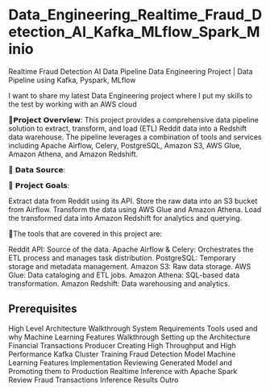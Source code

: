 # Data_Engineering_Realtime_Fraud_Detection_AI_Kafka_MLflow_Spark_Minio

Realtime Fraud Detection AI Data Pipeline Data Engineering Project | Data Pipeline using Kafka, Pyspark, MLflow

I want to share my latest Data Engineering project where I put my skills to the test by working with an AWS cloud

🔬𝗣𝗿𝗼𝗷𝗲𝗰𝘁 𝗢𝘃𝗲𝗿𝘃𝗶𝗲𝘄: This project provides a comprehensive data pipeline solution to extract, transform, and load (ETL) Reddit data into a Redshift data warehouse. The pipeline leverages a combination of tools and services including Apache Airflow, Celery, PostgreSQL, Amazon S3, AWS Glue, Amazon Athena, and Amazon Redshift.

💾 𝗗𝗮𝘁𝗮 𝗦𝗼𝘂𝗿𝗰𝗲:

🎯 𝗣𝗿𝗼𝗷𝗲𝗰𝘁 𝗚𝗼𝗮𝗹𝘀:

Extract data from Reddit using its API.
Store the raw data into an S3 bucket from Airflow.
Transform the data using AWS Glue and Amazon Athena.
Load the transformed data into Amazon Redshift for analytics and querying.

🔧The tools that are covered in this project are:

Reddit API: Source of the data.
Apache Airflow & Celery: Orchestrates the ETL process and manages task distribution.
PostgreSQL: Temporary storage and metadata management.
Amazon S3: Raw data storage.
AWS Glue: Data cataloging and ETL jobs.
Amazon Athena: SQL-based data transformation.
Amazon Redshift: Data warehousing and analytics.


## Prerequisites

High Level Architecture Walkthrough
System Requirements
Tools used and why
Machine Learning Features Walkthrough
Setting up the Architecture
Financial Transactions Producer
Creating High Throughput and High Performance Kafka Cluster
Training Fraud Detection Model
Machine Learning Features Implementation
Reviewing Generated Model and Promoting them to Production
Realtime Inference with Apache Spark
Review Fraud Transactions Inference Results
Outro
